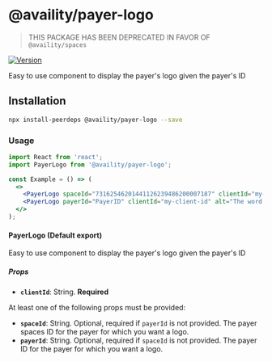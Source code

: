 # @availity/payer-logo

> THIS PACKAGE HAS BEEN DEPRECATED IN FAVOR OF `@availity/spaces`

[![Version](https://img.shields.io/npm/v/@availity/payer-logo.svg?style=for-the-badge)](https://www.npmjs.com/package/@availity/payer-logo)

Easy to use component to display the payer&#x27;s logo given the payer&#x27;s ID

## Installation

```bash
npx install-peerdeps @availity/payer-logo --save
```

### Usage

```jsx
import React from 'react';
import PayerLogo from '@availity/payer-logo';

const Example = () => (
  <>
    <PayerLogo spaceId="73162546201441126239486200007187" clientId="my-client-id" alt="The word 'Payer' in green" />
    <PayerLogo payerId="PayerID" clientId="my-client-id" alt="The word 'Payer' in green" />
  </>
);
```

#### PayerLogo (Default export)

Easy to use component to display the payer&#x27;s logo given the payer&#x27;s ID

##### Props

- **`clientId`**: String. **Required**

At least one of the following props must be provided:

- **`spaceId`**: String. Optional, required if `payerId` is not provided. The payer spaces ID for the payer for which you want a logo.
- **`payerId`**: String. Optional, required if `spaceId` is not provided. The payer ID for the payer for which you want a logo.
